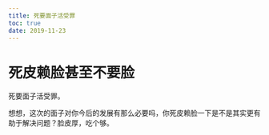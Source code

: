 ```yaml
---
title: 死要面子活受罪
toc: true
date: 2019-11-23
---
```

# 死皮赖脸甚至不要脸

死要面子活受罪。

想想，这次的面子对你今后的发展有那么必要吗，你死皮赖脸一下是不是其实更有助于解决问题？脸皮厚，吃个够。

